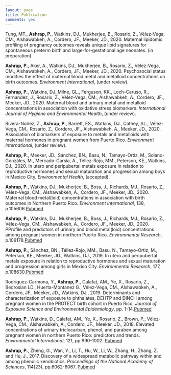 ```yaml
---
layout: page
title: Publication
comments: yes
---
```

Tung, MT., **Ashrap, P.**, Watkins, DJ., Mukherjee, B., Rosario, Z., Vélez-Vega, CM., Alshawabkeh, A., Cordero, JF., Meeker, JD., 2020. Maternal lipidomic profiling of pregnancy outcomes reveals unique lipid signatures for spontaneous preterm birth and large-for-gestational age neonates. (in preparation).

**Ashrap, P.**, Aker, A., Watkins, DJ., Mukherjee, B., Rosario, Z., Vélez-Vega, CM., Alshawabkeh, A., Cordero, JF., Meeker, JD., 2020. Psychosocial status modifies the effect of maternal blood metal and metalloid concentrations on birth outcomes. *Environment International*, (under review).

**Ashrap, P.**, Watkins, DJ.,Milne, GL., Ferguson, KK., Loch-Caruso, R., Fernandez, J., Rosario, Z., Vélez-Vega, CM., Alshawabkeh, A., Cordero, JF., Meeker, JD., 2020. Maternal blood and urinary metal and metalloid concentrations in association with oxidative stress biomarkers. *International Journal of Hygiene and Environmental Health*, (under review).

Rivera-Núñez, Z., **Ashrap, P.**, Barrett, ES., Watkins, DJ., Cathey, AL., Vélez-Vega, CM., Rosario, Z., Cordero, JF., Alshawabkeh, A., Meeker, JD., 2020. Association of biomarkers of exposure to metals and metalloids with maternal hormones in pregnant women from Puerto Rico. *Environment International*, (under review).

**Ashrap, P.**, Meeker, JD., Sánchez, BN., Basu, N., Tamayo-Ortiz, M., Solano-Gonzáles, M., Mercado-Carsía, A., Téllez-Rojo, MM., Peterson, KE., Watkins, DJ., 2020. In utero and peripubertal metals exposure in relation to reproductive hormones and sexual maturation and progression among boys in Mexico City. *Environmental Health*, (accepted).

**Ashrap, P.**, Watkins, DJ., Mukherjee, B., Boss, J., Richards, MJ., Rosario, Z., Vélez-Vega, CM., Alshawabkeh, A., Cordero, JF., Meeker, JD., 2020. Maternal blood metal(loid) concentrations in association with birth outcomes in Northern Puerto Rico. *Environment International*, 138, p.105606.[Pubmed](https://pubmed.ncbi.nlm.nih.gov/32179314/)

**Ashrap, P.**, Watkins, DJ., Mukherjee, B., Boss, J., Richards, MJ., Rosario, Z., Vélez-Vega, CM., Alshawabkeh, A., Cordero, JF., Meeker, JD., 2020. PProfile and predictors of urinary and blood metal(loid) concentrations among pregnant women in northern Puerto Rico. *Environmental Research*, p.109178.[Pubmed](https://pubmed.ncbi.nlm.nih.gov/32007748/)

**Ashrap, P.**, Sánchez, BN., Téllez-Rojo, MM., Basu, N., Tamayo-Ortiz, M., Peterson, KE., Meeker, JD., Watkins, DJ., 2019. In utero and peripubertal metals exposure in relation to reproductive hormones and sexual maturation and progression among girls in Mexico City. *Environmental Research*, 177, p.108630.[Pubmed](https://pubmed.ncbi.nlm.nih.gov/31421446/)

Rodríguez-Carmona, Y., **Ashrap, P.**, Calafat, AM., Ye, X., Rosario, Z., Bedrosian LD., Huerta-Montanez G., Vélez-Vega, CM., Alshawabkeh, A., Cordero, JF., Meeker, JD., Watkins, DJ., 2019. Determinants and characterization of exposure to phthalates, DEHTP and DINCH among pregnant women in the PROTECT birth cohort in Puerto Rico. *Journal of Exposure Science and Environmental Epidemiology*, pp. 1-14.[Pubmed](https://pubmed.ncbi.nlm.nih.gov/31481681/)

**Ashrap, P.**, Watkins, D., Calafat, AM., Ye, X., Rosario, Z., Brown, P., Vélez-Vega, CM., Alshawabkeh, A., Cordero, JF., Meeker, JD., 2018. Elevated concentrations of urinary triclocarban, phenol, and paraben among pregnant women in northern Puerto Rico: predictors and trends. *Environmental International*, 121, pp.990-1002. [Pubmed](https://pubmed.ncbi.nlm.nih.gov/30316544/)

**Ashrap, P.**, Zheng, G., Wan, Y., Li, T., Hu, W., Li, W., Zhang, H., Zhang, Z. and Hu, J., 2017. Discovery of a widespread metabolic pathway within and among phenolic xenobiotics. *Proceedings of the National Academy of Sciences*, 114(23), pp.6062-6067. [Pubmed](https://pubmed.ncbi.nlm.nih.gov/28536195/)


